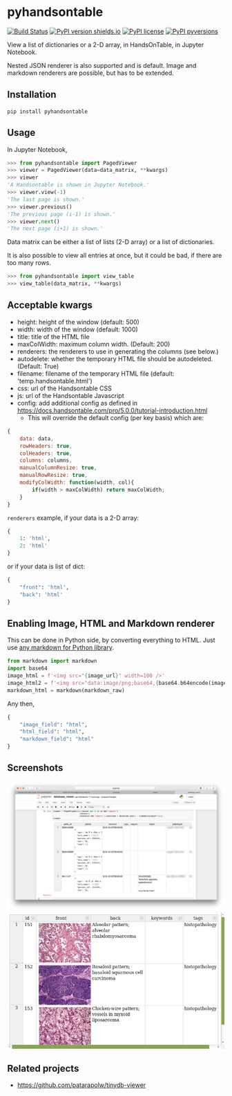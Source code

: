 # pyhandsontable

[![Build Status](https://travis-ci.org/patarapolw/pyhandsontable.svg?branch=master)](https://travis-ci.org/patarapolw/pyhandsontable)
[![PyPI version shields.io](https://img.shields.io/pypi/v/pyhandsontable.svg)](https://pypi.python.org/pypi/pyhandsontable/)
[![PyPI license](https://img.shields.io/pypi/l/pyhandsontable.svg)](https://pypi.python.org/pypi/pyhandsontable/)
[![PyPI pyversions](https://img.shields.io/pypi/pyversions/pyhandsontable.svg)](https://pypi.python.org/pypi/pyhandsontable/)

View a list of dictionaries or a 2-D array, in HandsOnTable, in Jupyter Notebook.

Nested JSON renderer is also supported and is default. Image and markdown renderers are possible, but has to be extended.

## Installation

```commandline
pip install pyhandsontable
```

## Usage

In Jupyter Notebook,

```python
>>> from pyhandsontable import PagedViewer
>>> viewer = PagedViewer(data=data_matrix, **kwargs)
>>> viewer
'A Handsontable is shown in Jupyter Notebook.'
>>> viewer.view(-1)
'The last page is shown.'
>>> viewer.previous()
'The previous page (i-1) is shown.'
>>> viewer.next()
'The next page (i+1) is shown.'
```

Data matrix can be either a list of lists (2-D array) or a list of dictionaries.

It is also possible to view all entries at once, but it could be bad, if there are too many rows.

```python
>>> from pyhandsontable import view_table
>>> view_table(data_matrix, **kwargs)
```

## Acceptable kwargs

- height: height of the window (default: 500)
- width: width of the window (default: 1000)
- title: title of the HTML file
- maxColWidth: maximum column width. (Default: 200)
- renderers: the renderers to use in generating the columns (see below.)
- autodelete: whether the temporary HTML file should be autodeleted. (Default: True)
- filename: filename of the temporary HTML file (default: 'temp.handsontable.html')
- css: url of the Handsontable CSS
- js: url of the Handsontable Javascript
- config: add additional config as defined in https://docs.handsontable.com/pro/5.0.0/tutorial-introduction.html
  - This will override the default config (per key basis) which are:
  
```javascript
{
    data: data,
    rowHeaders: true,
    colHeaders: true,
    columns: columns,
    manualColumnResize: true,
    manualRowResize: true,
    modifyColWidth: function(width, col){
        if(width > maxColWidth) return maxColWidth;
    }
}
```

`renderers` example, if your data is a 2-D array:

```python
{
    1: 'html',
    2: 'html'
}
```

or if your data is list of dict:

```python
{
    "front": 'html',
    "back": 'html'
}
```

## Enabling Image, HTML and Markdown renderer

This can be done in Python side, by converting everything to HTML. Just use [any markdown for Python library](https://github.com/Python-Markdown/markdown).

```python
from markdown import markdown
import base64
image_html = f'<img src="{image_url}" width=100 />'
image_html2 = f'<img src="data:image/png;base64,{base64.b64encode(image_bytes).decode()}" />'
markdown_html = markdown(markdown_raw)
```

Any then,

```python
{
    "image_field": "html",
    "html_field": "html",
    "markdown_field": "html"
}
```

## Screenshots

![1.png](/screenshots/1.png?raw=true)
![0.png](/screenshots/0.png?raw=true)

## Related projects

- https://github.com/patarapolw/tinydb-viewer
